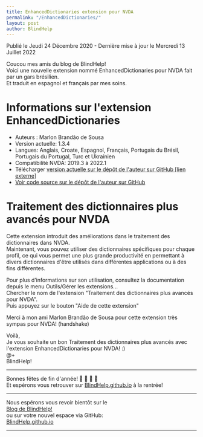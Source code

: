 ```yaml
---
title: EnhancedDictionaries extension pour NVDA
permalink: "/EnhancedDictionaries/"
layout: post
author: BlindHelp
---
```


<footer>Publié le Jeudi 24 Décembre 2020 - Dernière mise à jour le Mercredi 13 Juillet 2022</footer>


Coucou mes amis du blog de BlindHelp!    
Voici une nouvelle extension nommé EnhancedDictionaries pour NVDA fait  par un gars brésilien.    
Et traduit en espagnol et français par mes soins.    

# Informations sur l'extension EnhancedDictionaries #

* Auteurs : Marlon Brandão de Sousa
* Version actuelle: 1.3.4
* Langues: Anglais, Croate, Espagnol, Français, Portugais du Brésil, Portugais du Portugal, Turc et Ukrainien
* Compatibilité NVDA: 2019.3 à 2022.1
* Télécharger [version actuelle sur le dépôt de l'auteur sur GitHub [lien externe]](https://github.com/marlon-sousa/EnhancedDictionaries/releases/download/1.3.4/EnhancedDictionaries-1.3.4.nvda-addon)
* [Voir code source sur le dépôt de l'auteur sur GitHub](https://github.com/marlon-sousa/EnhancedDictionaries)

# Traitement des dictionnaires plus avancés pour NVDA #

Cette extension introduit des améliorations dans le traitement des dictionnaires dans NVDA.    
Maintenant, vous pouvez utiliser des dictionnaires spécifiques pour chaque profil, ce qui vous permet une plus grande productivité en permettant à divers dictionnaires d'être utilisés dans différentes applications ou à des fins différentes.   

Pour plus d’informations sur son utilisation, consultez la documentation depuis le menu Outils/Gérer les extensions...    
Chercher le nom de l'extension "Traitement des dictionnaires plus avancés pour NVDA".    
Puis appuyez sur le bouton "Aide de cette extension"    

Merci à mon ami Marlon Brandão de Sousa pour cette extension très sympas pour NVDA! (handshake)    

Voilà,    
Je vous souhaite un bon Traitement des dictionnaires plus avancés  avec  l'extension EnhancedDictionaries pour NVDA! :)    
@+    
BlindHelp!    

---

Bonnes fêtes de fin d'année! 🎄 🎅 🎉 🎁    
Et espérons vous retrouver sur [BlindHelp.github.io](https://blindhelp.github.io/) à la rentrée!    

---

Nous espérons vous revoir bientôt sur le      
[Blog de BlindHelp!](http://blindhelp.blogspot.fr/)                    
ou sur  votre nouvel espace via GitHub:                     
[BlindHelp.github.io](https://blindhelp.github.io)                    

---